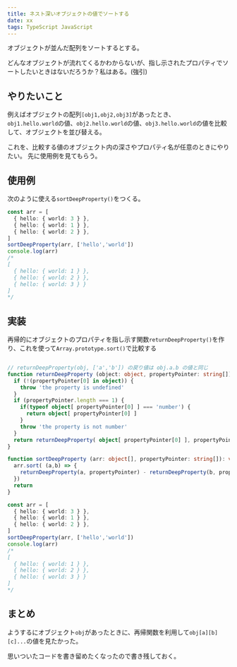 ```yaml
---
title: ネスト深いオブジェクトの値でソートする
date: xx
tags: TypeScript JavaScript
---
```

オブジェクトが並んだ配列をソートするとする。

どんなオブジェクトが流れてくるかわからないが、指し示されたプロパティでソートしたいときはないだろうか？私はある。(強引)

## やりたいこと

例えばオブジェクトの配列`[obj1,obj2,obj3]`があったとき、  
`obj1.hello.world`の値、`obj2.hello.world`の値、`obj3.hello.world`の値を比較して、オブジェクトを並び替える。

これを、比較する値のオブジェクト内の深さやプロパティ名が任意のときにやりたい。
先に使用例を見てもらう。

## 使用例

次のように使える`sortDeepProperty()`をつくる。

```ts
const arr = [
  { hello: { world: 3 } },
  { hello: { world: 1 } },
  { hello: { world: 2 } },
]
sortDeepProperty(arr, ['hello','world'])
console.log(arr)
/*
[
  { hello: { world: 1 } },
  { hello: { world: 2 } },
  { hello: { world: 3 } }
]
*/
```

## 実装

再帰的にオブジェクトのプロパティを指し示す関数`returnDeepProperty()`を作り、これを使って`Array.prototype.sort()`で比較する

```ts

// returnDeepProperty(obj, ['a','b']) の戻り値は obj.a.b の値と同じ
function returnDeepProperty (object: object, propertyPointer: string[]): number {
  if (!(propertyPointer[0] in object)) {
    throw 'the property is undefined'
  }
  if (propertyPointer.length === 1) {
    if(typeof object[ propertyPointer[0] ] === 'number') {
      return object[ propertyPointer[0] ]
    }
    throw 'the property is not number'
  }
  return returnDeepProperty( object[ propertyPointer[0] ], propertyPointer.slice(1,) )
}

function sortDeepProperty (arr: object[], propertyPointer: string[]): void {
  arr.sort( (a,b) => {
    returnDeepProperty(a, propertyPointer) - returnDeepProperty(b, propertyPointer)
  })
  return
}

const arr = [
  { hello: { world: 3 } },
  { hello: { world: 1 } },
  { hello: { world: 2 } },
]
sortDeepProperty(arr, ['hello','world'])
console.log(arr)
/*
[
  { hello: { world: 1 } },
  { hello: { world: 2 } },
  { hello: { world: 3 } }
]
*/
```

## まとめ

ようするにオブジェクト`obj`があったときに、再帰関数を利用して`obj[a][b][c]...`の値を見たかった。  

思いついたコードを書き留めたくなったので書き残しておく。
